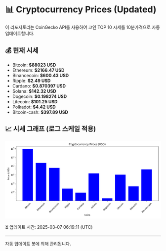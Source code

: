 
# 📊 Cryptocurrency Prices (Updated)

이 리포지토리는 CoinGecko API를 사용하여 코인 TOP 10 시세를 10분가격으로 자동 업데이트합니다.

## 💰 현재 시세
- Bitcoin: **$88023 USD**
- Ethereum: **$2166.47 USD**
- Binancecoin: **$600.43 USD**
- Ripple: **$2.49 USD**
- Cardano: **$0.870397 USD**
- Solana: **$142.32 USD**
- Dogecoin: **$0.198274 USD**
- Litecoin: **$101.25 USD**
- Polkadot: **$4.42 USD**
- Bitcoin-cash: **$397.89 USD**

## 📈 시세 그래프 (로그 스케일 적용)
![Crypto Prices](crypto_prices.png)

⏳ 업데이트 시간: 2025-03-07 06:19:11 (UTC)

---
자동 업데이트 봇에 의해 관리됩니다.
